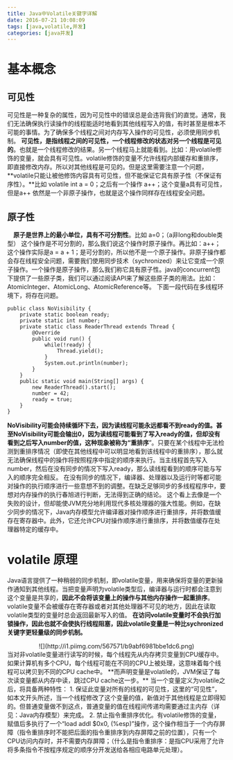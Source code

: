 ```yaml
---
title: Java中Volatile关键字详解
date: 2016-07-21 10:08:09
tags: [java,volatile,并发]
categories: [java并发]
---
```

# 基本概念
## 可见性
可见性是一种复杂的属性，因为可见性中的错误总是会违背我们的直觉。通常，我们无法确保执行读操作的线程能适时地看到其他线程写入的值，有时甚至是根本不可能的事情。为了确保多个线程之间对内存写入操作的可见性，必须使用同步机制。
**可见性，是指线程之间的可见性，一个线程修改的状态对另一个线程是可见的**。也就是一个线程修改的结果。另一个线程马上就能看到。比如：用volatile修饰的变量，就会具有可见性。volatile修饰的变量不允许线程内部缓存和重排序，即直接修改内存。所以对其他线程是可见的。但是这里需要注意一个问题，**volatile只能让被他修饰内容具有可见性，但不能保证它具有原子性（不保证有序性）。**比如 volatile int a = 0；之后有一个操作 a++；这个变量a具有可见性，但是a++ 依然是一个非原子操作，也就是这个操作同样存在线程安全问题。
## 原子性
　**原子是世界上的最小单位，具有不可分割性**。比如 a=0；（a非long和double类型） 这个操作是不可分割的，那么我们说这个操作时原子操作。再比如：a++； 这个操作实际是a = a + 1；是可分割的，所以他不是一个原子操作。非原子操作都会存在线程安全问题，需要我们使用同步技术（sychronized）来让它变成一个原子操作。一个操作是原子操作，那么我们称它具有原子性。java的concurrent包下提供了一些原子类，我们可以通过阅读API来了解这些原子类的用法。比如：AtomicInteger、AtomicLong、AtomicReference等。
下面一段代码在多线程环境下，将存在问题。
```
public class NoVisibility {
    private static boolean ready;
    private static int number;
    private static class ReaderThread extends Thread {
        @Override
        public void run() {
            while(!ready) {
                Thread.yield();
            }
            System.out.println(number);
        }
    }
    public static void main(String[] args) {
        new ReaderThread().start();
        number = 42;
        ready = true;
    }
}
```
**NoVisibility可能会持续循环下去，因为读线程可能永远都看不到ready的值。甚至NoVisibility可能会输出0，因为读线程可能看到了写入ready的值，但却没有看到之后写入number的值，这种现象被称为“重排序**”。只要在某个线程中无法检测到重排序情况（即使在其他线程中可以明显地看到该线程中的重排序），那么就无法确保线程中的操作将按照程序中指定的顺序来执行。当主线程首先写入number，然后在没有同步的情况下写入ready，那么读线程看到的顺序可能与写入的顺序完全相反。
在没有同步的情况下，编译器、处理器以及运行时等都可能对操作的执行顺序进行一些意想不到的调整。在缺乏足够同步的多线程程序中，要想对内存操作的执行春旭进行判断，无法得到正确的结论。
这个看上去像是一个失败的设计，但却能使JVM充分地利用现代多核处理器的强大性能。例如，在缺少同步的情况下，Java内存模型允许编译器对操作顺序进行重排序，并将数值缓存在寄存器中。此外，它还允许CPU对操作顺序进行重排序，并将数值缓存在处理器特定的缓存中。
# volatile 原理
Java语言提供了一种稍弱的同步机制，即volatile变量，用来确保将变量的更新操作通知到其他线程。当把变量声明为volatile类型后，编译器与运行时都会注意到这个变量是共享的，**因此不会将该变量上的操作与其他内存操作一起重排序**。volatile变量不会被缓存在寄存器或者对其他处理器不可见的地方，因此在读取volatile类型的变量时总会返回最新写入的值。
**在访问volatile变量时不会执行加锁操作，因此也就不会使执行线程阻塞，因此volatile变量是一种比sychronized关键字更轻量级的同步机制。**
<center>![](http://i1.piimg.com/567571/b9abf6981bbe1dc6.png)</center>
当对非volatile变量进行读写的时候，每个线程先从内存拷贝变量到CPU缓存中。如果计算机有多个CPU，每个线程可能在不同的CPU上被处理，这意味着每个线程可以拷贝到不同的CPU cache中。
**而声明变量是volatile的，JVM保证了每次读变量都从内存中读，跳过CPU cache这一步。**
当一个变量定义为volatile之后，将具备两种特性：
1. 保证此变量对所有的线程的可见性，这里的“可见性”，如本文开头所述，当一个线程修改了这个变量的值，新值对于其他线程是立即得知的。但普通变量做不到这点，普通变量的值在线程间传递均需要通过主内存（详见：Java内存模型）来完成。
2. 禁止指令重排序优化。有volatile修饰的变量，赋值后多执行了一个“load addl $0x0, (%esp)”操作，这个操作相当于一个内存屏障（指令重排序时不能把后面的指令重排序到内存屏障之前的位置），只有一个CPU访问内存时，并不需要内存屏障；（什么是指令重排序：是指CPU采用了允许将多条指令不按程序规定的顺序分开发送给各相应电路单元处理）。

